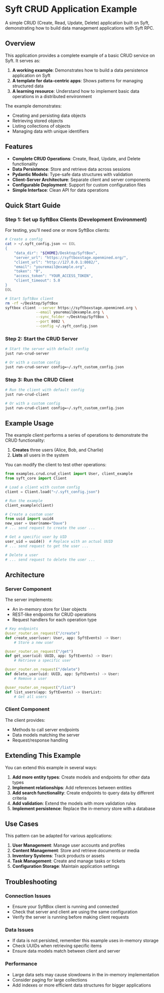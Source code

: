 # Syft CRUD Application Example

A simple CRUD (Create, Read, Update, Delete) application built on Syft, demonstrating how to build data management applications with Syft RPC.

## Overview

This application provides a complete example of a basic CRUD service on Syft. It serves as:

1. **A working example**: Demonstrates how to build a data persistence application on Syft
2. **A template for data-centric apps**: Shows patterns for managing structured data
3. **A learning resource**: Understand how to implement basic data operations in a distributed environment

The example demonstrates:
- Creating and persisting data objects
- Retrieving stored objects
- Listing collections of objects
- Managing data with unique identifiers

## Features

- **Complete CRUD Operations**: Create, Read, Update, and Delete functionality
- **Data Persistence**: Store and retrieve data across sessions
- **Pydantic Models**: Type-safe data structures with validation
- **Client-Server Architecture**: Separate client and server components
- **Configurable Deployment**: Support for custom configuration files
- **Simple Interface**: Clean API for data operations

## Quick Start Guide

### Step 1: Set up SyftBox Clients (Development Environment)

For testing, you'll need one or more SyftBox clients:

```bash
# Create a config
cat > ~/.syft_config.json << EOL
{
    "data_dir": "${HOME}/Desktop/SyftBox",
    "server_url": "https://syftboxstage.openmined.org/",
    "client_url": "http://127.0.0.1:8082/",
    "email": "youremail@example.org",
    "token": "0",
    "access_token": "YOUR_ACCESS_TOKEN",
    "client_timeout": 5.0
}
EOL

# Start SyftBox client
rm -rf ~/Desktop/SyftBox
syftbox client --server https://syftboxstage.openmined.org \
              --email youremail@example.org \
              --sync_folder ~/Desktop/SyftBox \
              --port 8082 \
              --config ~/.syft_config.json
```

### Step 2: Start the CRUD Server

```bash
# Start the server with default config
just run-crud-server

# Or with a custom config
just run-crud-server config=~/.syft_custom_config.json
```

### Step 3: Run the CRUD Client

```bash
# Run the client with default config
just run-crud-client

# Or with a custom config
just run-crud-client config=~/.syft_custom_config.json
```

## Example Usage

The example client performs a series of operations to demonstrate the CRUD functionality:

1. **Creates** three users (Alice, Bob, and Charlie)
2. **Lists** all users in the system

You can modify the client to test other operations:

```python
from examples.crud.crud_client import User, client_example
from syft_core import Client

# Load a client with custom config
client = Client.load("~/.syft_config.json")

# Run the example
client_example(client)

# Create a custom user
from uuid import uuid4
new_user = User(name="Dave")
# ... send request to create the user ...

# Get a specific user by UID
user_uid = uuid4()  # Replace with an actual UUID
# ... send request to get the user ...

# Delete a user
# ... send request to delete the user ...
```

## Architecture

### Server Component

The server implements:

- An in-memory store for User objects
- REST-like endpoints for CRUD operations
- Request handlers for each operation type

```python
# Key endpoints
@user_router.on_request("/create")
def create_user(user: User, app: SyftEvents) -> User:
    # Store a new user

@user_router.on_request("/get")
def get_user(uid: UUID, app: SyftEvents) -> User:
    # Retrieve a specific user

@user_router.on_request("/delete")
def delete_user(uid: UUID, app: SyftEvents) -> User:
    # Remove a user

@user_router.on_request("/list")
def list_users(app: SyftEvents) -> UserList:
    # Get all users
```

### Client Component

The client provides:

- Methods to call server endpoints
- Data models matching the server
- Request/response handling

## Extending This Example

You can extend this example in several ways:

1. **Add more entity types**: Create models and endpoints for other data types
2. **Implement relationships**: Add references between entities
3. **Add search functionality**: Create endpoints to query data by different criteria
4. **Add validation**: Extend the models with more validation rules
5. **Implement persistence**: Replace the in-memory store with a database

## Use Cases

This pattern can be adapted for various applications:

1. **User Management**: Manage user accounts and profiles
2. **Content Management**: Store and retrieve documents or media
3. **Inventory Systems**: Track products or assets
4. **Task Management**: Create and manage tasks or tickets
5. **Configuration Storage**: Maintain application settings

## Troubleshooting

### Connection Issues
- Ensure your SyftBox client is running and connected
- Check that server and client are using the same configuration
- Verify the server is running before making client requests

### Data Issues
- If data is not persisted, remember this example uses in-memory storage
- Check UUIDs when retrieving specific items
- Ensure data models match between client and server

### Performance
- Large data sets may cause slowdowns in the in-memory implementation
- Consider paging for large collections
- Add indexes or more efficient data structures for bigger applications
